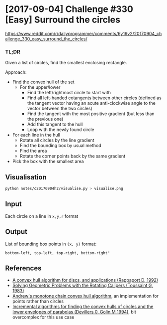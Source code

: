 # [2017-09-04] Challenge #330 [Easy] Surround the circles

https://www.reddit.com/r/dailyprogrammer/comments/6y19v2/20170904_challenge_330_easy_surround_the_circles/

### TL;DR

Given a list of circles, find the smallest enclosing rectangle.

Approach:

* Find the convex hull of the set
    * For the upper/lower
        * Find the left/rightmost circle to start with
        * Find all left-handed cotangents between other circles (defined as the tangent vector having an acute anti-clockwise angle to the vector between the two circles)
        * Find the tangent with the most positive gradient (but less than the previous one)
        * Add this tangent to the hull
        * Loop with the newly found circle
* For each line in the hull
    * Rotate all circles by the line gradient
    * Find the bounding box by usual method
    * Find the area
    * Rotate the corner points back by the same gradient
* Pick the box with the smallest area

## Visualisation

```bash
python notes/c20170904h2/visualise.py > visualise.png
```

## Input

Each circle on a line in `x,y,r` format

## Output

List of bounding box points in `(x, y)` format:

`bottom-left, top-left, top-right, bottom-right"`

## References

* [A convex hull algorithm for discs, and applications (Rappaport D, 1992)](http://www.sciencedirect.com/science/article/pii/092577219290015K)
* [Solving Geometric Problems with the Rotating Calipers (Toussaint G, 1983)](https://www.cs.swarthmore.edu/~adanner/cs97/s08/pdf/calipers.pdf)
* [Andrew's monotone chain convex hull algorithm](https://en.wikibooks.org/wiki/Algorithm_Implementation/Geometry/Convex_hull/Monotone_chain), an implementation for points rather than circles
* [Incremental algorithms for finding the convex hulls of circles and the lower envelopes of parabolas (Devillers 0, Golin M 1994)](http://citeseerx.ist.psu.edu/viewdoc/download?doi=10.1.1.34.6753&rep=rep1&type=pdf), bit overcomplex for this use case
